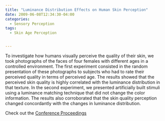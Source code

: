 ```yaml
---
title: "Luminance Distribution Effects on Human Skin Perception"
date: 2009-06-08T12:34:30-04:00
categories:
  - Sensory Perception
tags:
  - Skin Age Perception


---
```


To investigate how humans visually perceive the quality of their skin, we took photographs of the faces of four females with different ages in a controlled environment. The first experiment consisted in the random presentation of these photographs to subjects who had to rate their perceived quality in terms of perceived age. The results showed that the perceived skin quality is highly correlated with the luminance distribution in that texture. In the second experiment, we presented artificially built stimuli using a luminance matching technique that did not change the color information. The results also corroborated that the skin quality perception changed concordantly with the changes in luminance distribution.

Check out the [Conference Proceedings][URL] 

[URL]:   https://www.ieice.org/ken/paper/200906161aN4/eng/